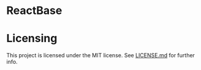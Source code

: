 # ReactBase

# Licensing
This project is licensed under the MIT license. See [LICENSE.md](https://github.com/L-Distribution/Website/blob/master/README.md) for further info.